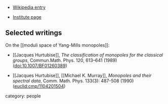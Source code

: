 
* <a href="https://en.m.wikipedia.org/wiki/Jacques_Hurtubise_(mathematician)">Wikipedia entry</a>

* [Institute page](https://www.mcgill.ca/mathstat/jacques-claude-hurtubise)


## Selected writings

On the [[moduli space of Yang-Mills monopoles]]:

* [[Jacques Hurtubise]], *The classification of monopoles for the classical groups*, Commun.Math. Phys. 120, 613–641 (1989) ([doi:10.1007/BF01260389](https://doi.org/10.1007/BF01260389))

* [[Jacques Hurtubise]], [[Michael K. Murray]], *Monopoles and their spectral data*, Comm. Math. Phys. 133(3): 487-508 (1990) ([euclid:cmp/1104201504](https://projecteuclid.org/journals/communications-in-mathematical-physics/volume-133/issue-3/Monopoles-and-their-spectral-data/cmp/1104201504.full))

category: people
